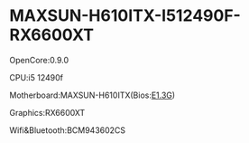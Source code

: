 # MAXSUN-H610ITX-I512490F-RX6600XT

OpenCore:0.9.0

CPU:i5 12490f

Motherboard:MAXSUN-H610ITX(Bios:[E1.3G](https://download.maxsun.com.cn:8443/mb/bios/MS-TZZH610ITX2.5G/MSTZZH610ITX25G13.RAR))

Graphics:RX6600XT

Wifi&Bluetooth:BCM943602CS
